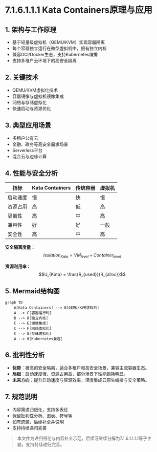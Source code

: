 # 7.1.6.1.1.1 Kata Containers原理与应用

## 1. 架构与工作原理

- 基于轻量级虚拟机（QEMU/KVM）实现容器隔离
- 每个容器独立运行在微型虚拟机中，拥有独立内核
- 兼容OCI/Docker生态，支持Kubernetes编排
- 支持多租户云环境下的高安全隔离

## 2. 关键技术

- QEMU/KVM虚拟化技术
- 容器镜像与虚拟机镜像集成
- 网络与存储虚拟化
- 快速启动与资源优化

## 3. 典型应用场景

- 多租户公有云
- 金融、政务等高安全需求场景
- Serverless平台
- 混合云与边缘计算

## 4. 性能与安全分析

| 指标     | Kata Containers | 传统容器 | 虚拟机 |
|----------|----------------|----------|--------|
| 启动速度 | 慢             | 快       | 慢     |
| 资源占用 | 高             | 低       | 高     |
| 隔离性   | 高             | 中       | 高     |
| 兼容性   | 好             | 好       | 一般   |
| 安全性   | 高             | 中       | 高     |

**安全隔离度量：**
$$Isolation_{Kata} = VM_{level} + Container_{level}$$

**资源利用率：**
$$U_{Kata} = \frac{R_{used}}{R_{alloc}}$$

## 5. Mermaid结构图

```mermaid
graph TD
    A[Kata Containers] --> B[QEMU/KVM虚拟机]
    A --> C[容器运行时]
    B --> D[独立内核]
    C --> E[镜像集成]
    C --> F[网络虚拟化]
    C --> G[存储虚拟化]
    A --> H[Kubernetes兼容]
```

## 6. 批判性分析

- **优势**：极高的安全隔离，适合多租户和高安全场景，兼容主流容器生态。
- **局限**：启动速度慢，资源占用高，部分场景下性能损耗明显。
- **未来方向**：提升启动速度与资源效率，深度集成云原生编排与安全策略。

## 7. 规范说明

- 内容需递归细化，支持多表征
- 保留批判性分析、图表、符号等
- 如有遗漏，后续补全并说明
- 支持持续递归完善

> 本文件为递归细化与内容补全示范，后续可继续分解为7.1.6.1.1.1.1等子主题，支持持续递归完善。
